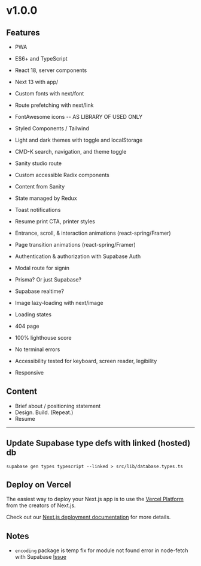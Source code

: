 
# v1.0.0

## Features

- PWA
- ES6+ and TypeScript
- React 18, server components
- Next 13 with app/
- Custom fonts with next/font
- Route prefetching with next/link
- FontAwesome icons -- AS LIBRARY OF USED ONLY
- Styled Components / Tailwind
- Light and dark themes with toggle and localStorage
- CMD-K search, navigation, and theme toggle
- Sanity studio route
- Custom accessible Radix components

- Content from Sanity
- State managed by Redux
- Toast notifications
- Resume print CTA, printer styles
- Entrance, scroll, & interaction animations (react-spring/Framer)
- Page transition animations (react-spring/Framer)

- Authentication & authorization with Supabase Auth
- Modal route for signin
- Prisma? Or just Supabase?
- Supabase realtime?

- Image lazy-loading with next/image
- Loading states
- 404 page
- 100% lighthouse score
- No terminal errors
- Accessibility tested for keyboard, screen reader, legibility
- Responsive

## Content

- Brief about / positioning statement
- Design. Build. (Repeat.)
- Resume

-----

## Update Supabase type defs with linked (hosted) db

`supabase gen types typescript --linked > src/lib/database.types.ts`

## Deploy on Vercel

The easiest way to deploy your Next.js app is to use the [Vercel Platform](https://vercel.com/new?utm_medium=default-template&filter=next.js&utm_source=create-next-app&utm_campaign=create-next-app-readme) from the creators of Next.js.

Check out our [Next.js deployment documentation](https://nextjs.org/docs/deployment) for more details.

## Notes

- `encoding` package is temp fix for module not found error in node-fetch with Supabase [Issue](https://github.com/supabase/supabase-js/issues/612)
